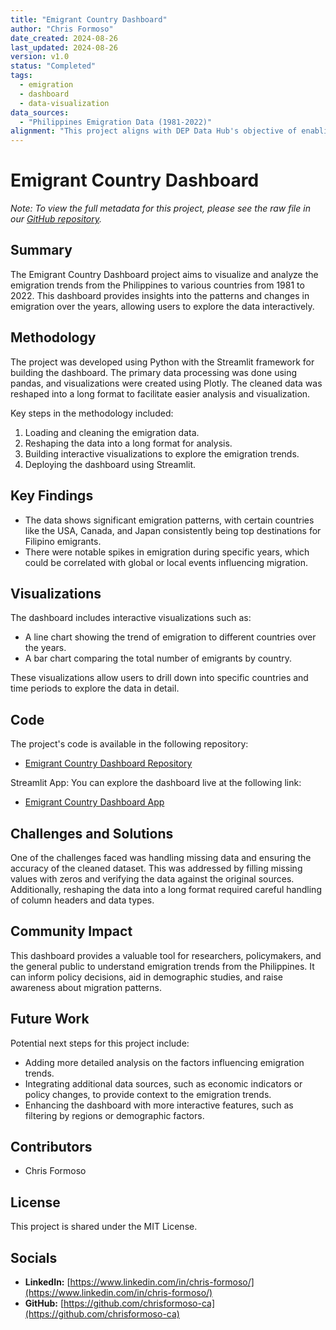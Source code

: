 ```yaml
---
title: "Emigrant Country Dashboard"
author: "Chris Formoso"
date_created: 2024-08-26
last_updated: 2024-08-26
version: v1.0
status: "Completed"
tags:
  - emigration
  - dashboard
  - data-visualization
data_sources:
  - "Philippines Emigration Data (1981-2022)"
alignment: "This project aligns with DEP Data Hub's objective of enabling data engagement by providing interactive visualizations of Philippine emigration trends."
---
```


# Emigrant Country Dashboard

*Note: To view the full metadata for this project, please see the raw file in our [GitHub repository](https://github.com/dataengineeringpilipinas/datahub/tree/main/projects).*

## Summary
The Emigrant Country Dashboard project aims to visualize and analyze the emigration trends from the Philippines to various countries from 1981 to 2022. This dashboard provides insights into the patterns and changes in emigration over the years, allowing users to explore the data interactively.

## Methodology
The project was developed using Python with the Streamlit framework for building the dashboard. The primary data processing was done using pandas, and visualizations were created using Plotly. The cleaned data was reshaped into a long format to facilitate easier analysis and visualization. 

Key steps in the methodology included:
1. Loading and cleaning the emigration data.
2. Reshaping the data into a long format for analysis.
3. Building interactive visualizations to explore the emigration trends.
4. Deploying the dashboard using Streamlit.

## Key Findings
- The data shows significant emigration patterns, with certain countries like the USA, Canada, and Japan consistently being top destinations for Filipino emigrants.
- There were notable spikes in emigration during specific years, which could be correlated with global or local events influencing migration.

## Visualizations
The dashboard includes interactive visualizations such as:
- A line chart showing the trend of emigration to different countries over the years.
- A bar chart comparing the total number of emigrants by country.

These visualizations allow users to drill down into specific countries and time periods to explore the data in detail.

## Code
The project's code is available in the following repository:
- [Emigrant Country Dashboard Repository](https://github.com/chrisformoso-ca/emigrant-country-dashboard)

Streamlit App: You can explore the dashboard live at the following link:
- [Emigrant Country Dashboard App](https://emigrant-country-dashboard.streamlit.app/)

## Challenges and Solutions
One of the challenges faced was handling missing data and ensuring the accuracy of the cleaned dataset. This was addressed by filling missing values with zeros and verifying the data against the original sources. Additionally, reshaping the data into a long format required careful handling of column headers and data types.

## Community Impact
This dashboard provides a valuable tool for researchers, policymakers, and the general public to understand emigration trends from the Philippines. It can inform policy decisions, aid in demographic studies, and raise awareness about migration patterns.

## Future Work
Potential next steps for this project include:
- Adding more detailed analysis on the factors influencing emigration trends.
- Integrating additional data sources, such as economic indicators or policy changes, to provide context to the emigration trends.
- Enhancing the dashboard with more interactive features, such as filtering by regions or demographic factors.

## Contributors
- Chris Formoso

## License
This project is shared under the MIT License.

## Socials
- **LinkedIn:** [https://www.linkedin.com/in/chris-formoso/](https://www.linkedin.com/in/chris-formoso/)
- **GitHub:** [https://github.com/chrisformoso-ca](https://github.com/chrisformoso-ca)
